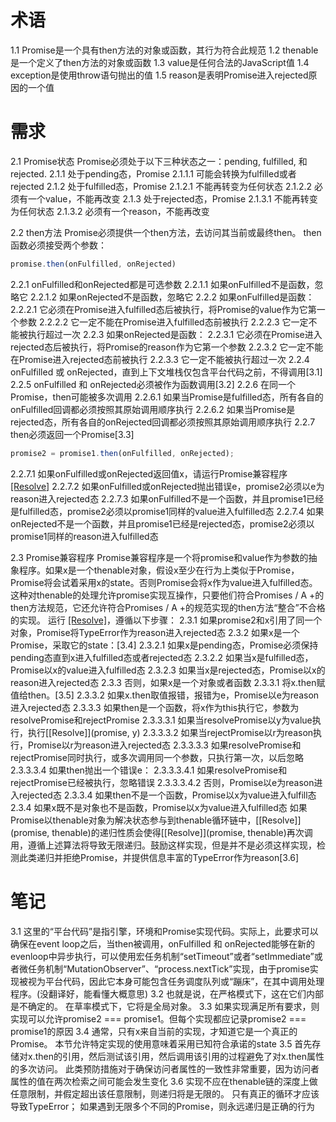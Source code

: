 # 术语
1.1 Promise是一个具有then方法的对象或函数，其行为符合此规范
1.2 thenable是一个定义了then方法的对象或函数
1.3 value是任何合法的JavaScript值
1.4 exception是使用throw语句抛出的值
1.5 reason是表明Promise进入rejected原因的一个值

# 需求
2.1 Promise状态
Promise必须处于以下三种状态之一：pending, fulfilled, 和 rejected.
2.1.1 处于pending态，Promise
  2.1.1.1 可能会转换为fulfilled或者rejected
2.1.2 处于fulfilled态，Promise
  2.1.2.1 不能再转变为任何状态
  2.1.2.2 必须有一个value，不能再改变
2.1.3 处于rejected态，Promise
  2.1.3.1 不能再转变为任何状态
  2.1.3.2 必须有一个reason，不能再改变

2.2 then方法
Promise必须提供一个then方法，去访问其当前或最终then。
then函数必须接受两个参数：
```js
promise.then(onFulfilled, onRejected)
```
2.2.1 onFulfilled和onRejected都是可选参数
  2.2.1.1 如果onFulfilled不是函数，忽略它
  2.2.1.2 如果onRejected不是函数，忽略它
2.2.2 如果onFulfilled是函数：
  2.2.2.1 它必须在Promise进入fulfilled态后被执行，将Promise的value作为它第一个参数
  2.2.2.2 它一定不能在Promise进入fulfilled态前被执行
  2.2.2.3 它一定不能被执行超过一次
2.2.3 如果onRejected是函数：
  2.2.3.1 它必须在Promise进入rejected态后被执行，将Promise的reason作为它第一个参数
  2.2.3.2 它一定不能在Promise进入rejected态前被执行
  2.2.3.3 它一定不能被执行超过一次
2.2.4 onFulfilled 或 onRejected，直到上下文堆栈仅包含平台代码之前，不得调用[3.1]
2.2.5 onFulfilled 和 onRejected必须被作为函数调用[3.2]
2.2.6 在同一个Promise，then可能被多次调用
  2.2.6.1 如果当Promise是fulfilled态，所有各自的onFulfilled回调都必须按照其原始调用顺序执行
  2.2.6.2 如果当Promise是rejected态，所有各自的onRejected回调都必须按照其原始调用顺序执行
2.2.7 then必须返回一个Promise[3.3]
```js
promise2 = promise1.then(onFulfilled, onRejected);
```
  2.2.7.1 如果onFulfilled或onRejected返回值x，请运行Promise兼容程序 [[Resolve]](promise2，x)
  2.2.7.2 如果onFulfilled或onRejected抛出错误e，promise2必须以e为reason进入rejected态
  2.2.7.3 如果onFulfilled不是一个函数，并且promise1已经是fulfilled态，promise2必须以promise1同样的value进入fulfilled态
  2.2.7.4 如果onRejected不是一个函数，并且promise1已经是rejected态，promise2必须以promise1同样的reason进入fulfilled态

2.3 Promise兼容程序
Promise兼容程序是一个将promise和value作为参数的抽象程序。如果x是一个thenable对象，假设x至少在行为上类似于Promise，Promise将会试着采用x的state。否则Promise会将x作为value进入fulfilled态。
这种对thenable的处理允许promise实现互操作，只要他们符合Promises / A +的then方法规范，它还允许符合Promises / A +的规范实现的then方法“整合”不合格的实现。
运行 [[Resolve]](promise2，x)，遵循以下步骤：
2.3.1 如果promise2和x引用了同一个对象，Promise将TypeError作为reason进入rejected态
2.3.2 如果x是一个Promise，采取它的state：[3.4]
  2.3.2.1 如果x是pending态，Promise必须保持pending态直到x进入fulfilled态或者rejected态
  2.3.2.2 如果当x是fulfilled态，Promise以x的value进入fulfilled态
  2.3.2.3 如果当x是rejected态，Promise以x的reason进入rejected态
2.3.3 否则，如果x是一个对象或者函数
  2.3.3.1 将x.then赋值给then。[3.5]
  2.3.3.2 如果x.then取值报错，报错为e，Promise以e为reason进入rejected态
  2.3.3.3 如果then是一个函数，将x作为this执行它，参数为resolvePromise和rejectPromise
    2.3.3.3.1 如果当resolvePromise以y为value执行，执行[[Resolve]](promise, y)
    2.3.3.3.2 如果当rejectPromise以r为reason执行，Promise以r为reason进入rejected态
    2.3.3.3.3 如果resolvePromise和rejectPromise同时执行，或多次调用同一个参数，只执行第一次，以后忽略
    2.3.3.3.4 如果then抛出一个错误e：
      2.3.3.3.4.1 如果resolvePromise和rejectPromise已经被执行，忽略错误
      2.3.3.3.4.2 否则，Promise以e为reason进入rejected态
  2.3.3.4 如果then不是一个函数，Promise以x为value进入fulfill态
2.3.4 如果x既不是对象也不是函数，Promise以x为value进入fulfilled态
如果Promise以thenable对象为解决状态参与到thenable循环链中，[[Resolve]](promise, thenable)的递归性质会使得[[Resolve]](promise, thenable)再次调用，遵循上述算法将导致无限递归。鼓励这样实现，但是并不是必须这样实现，检测此类递归并拒绝Promise，并提供信息丰富的TypeError作为reason[3.6]

# 笔记
3.1 这里的“平台代码”是指引擎，环境和Promise实现代码。实际上，此要求可以确保在event loop之后，当then被调用，onFulfilled 和 onRejected能够在新的evenloop中异步执行，可以使用宏任务机制“setTimeout”或者“setImmediate”或者微任务机制“MutationObserver”、“process.nextTick”实现，由于promise实现被视为平台代码，因此它本身可能包含任务调度队列或“蹦床”，在其中调用处理程序。(没翻译好，能看懂大概意思)
3.2 也就是说，在严格模式下，这在它们内部是不确定的。 在草率模式下，它将是全局对象。
3.3 如果实现满足所有要求，则实现可以允许promise2 === promise1。但每个实现都应记录promise2 === promise1的原因
3.4 通常，只有x来自当前的实现，才知道它是一个真正的Promise。 本节允许特定实现的使用意味着采用已知符合承诺的state
3.5 首先存储对x.then的引用，然后测试该引用，然后调用该引用的过程避免了对x.then属性的多次访问。 此类预防措施对于确保访问者属性的一致性非常重要，因为访问者属性的值在两次检索之间可能会发生变化
3.6 实现不应在thenable链的深度上做任意限制，并假定超出该任意限制，则递归将是无限的。 只有真正的循环才应该导致TypeError； 如果遇到无限多个不同的Promise，则永远递归是正确的行为